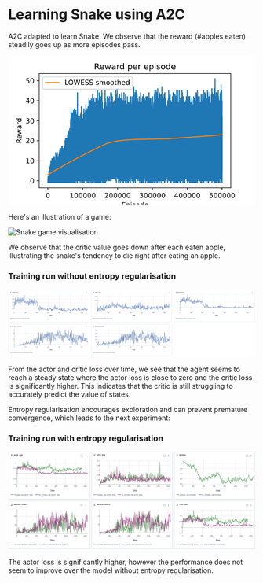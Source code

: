 # Learning Snake using A2C
A2C adapted to learn Snake. We observe that the reward (#apples eaten) steadily goes up as more episodes pass.

![Rewards over time](./figures/rewards_episodes.svg)

Here's an illustration of a game:

![Snake game visualisation](./figures/snake_game_visualisation.gif)

We observe that the critic value goes down after each eaten apple, illustrating the snake's tendency to die right after eating an apple. 

### Training run without entropy regularisation

![MLFlow metrics over time, no entropy regularisation](./figures/mlflow_no_reg.png)

From the actor and critic loss over time, we see that the agent seems to reach a steady state where the actor loss is close to zero and the critic loss is significantly higher. This indicates that the critic is still struggling to accurately predict the value of states. 

Entropy regularisation encourages exploration and can prevent premature convergence, which leads to the next experiment:

### Training run with entropy regularisation

![MLFlow metrics over time, entropy regularisation](./figures/mlflow_reg.png)

The actor loss is significantly higher, however the performance does not seem to improve over the model without entropy regularisation.
